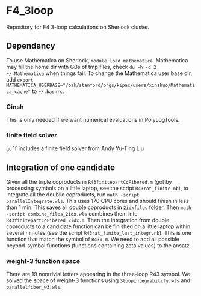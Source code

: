 # F4_3loop

Repository for F4 3-loop calculations on Sherlock cluster.

## Dependancy
To use Mathematica on Sherlock, `module load mathematica`. Mathematica may fill the home dir with GBs of tmp files, check `du -h -d 2 ~/.Mathematica` when things fail. To change the Mathematica user base dir, add `export MATHEMATICA_USERBASE="/oak/stanford/orgs/kipac/users/xinshuo/Mathematica_cache"` to `~/.bashrc`.

### Ginsh
This is only needed if we want numerical evaluations in PolyLogTools.

### finite field solver
`goff` includes a finite field solver from Andy Yu-Ting Liu

## Integration of one candidate
Given all the triple coproducts in `R43finitepartCoFibered.m` (got by processing symbols on a little laptop, see the script `R43rat_finite.nb`), to integrate all the doublle coproducts, run `math -script parallelIntegrate.wls`. This uses 170 CPU cores and should finish in less than 1 min. This saves all double coproducts in `2idxfiles` folder. Then `math -script combine_files_2idx.wls` combines them into `R43finitepartCoFibered_2idx.m`. Then the integration from double coproducts to a candidate function can be finished on a little laptop within several minutes (see the script `R43rat_finite_last_integr.nb`). This is one function that match the symbol of `R43x.m`. We need to add all possible beyond-symbol functions (functions containing zeta values) to the ansatz.

### weight-3 function space
There are 19 nontrivial letters appearing in the three-loop R43 symbol. We solved the space of weight-3 functions using `3loopintegrability.wls` and `parallelfiber_w3.wls`.

